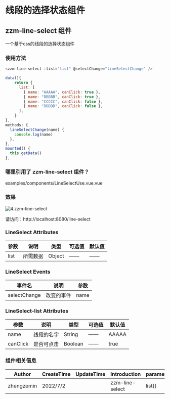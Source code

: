 

# 线段的选择状态组件

## zzm-line-select 组件

一个基于css的线段的选择状态组件


### 使用方法

```javascript
<zzm-line-select :list="list" @selectChange="lineSelectChange" />

data(){
    return {
      list: [
        { name: "AAAAA", canClick: true },
        { name: "BBBBB", canClick: true },
        { name: "CCCCC", canClick: false },
        { name: "DDDDD", canClick: false },
      ],
    }
},
methods: {
  lineSelectChange(name) {
    console.log(name)
  },
},
mounted() {
  this.getData()
},
```

### 哪里引用了 zzm-line-select 组件？

examples/components/LineSelectUse.vue.vue

### 效果

![4.zzm-line-select](https://gitee.com/zhengzem/graphic-bed/raw/master/img/20220702160025.gif)

请访问：http://localhost:8080/line-select

### LineSelect Attributes

| 参数            | 说明                                        | 类型    | 可选值 | 默认值 |
| --------------- | ------------------------------------------- | ------- | ------ | ------ |
| list      | 所需数据                                  | Object  | ——     | ——     |


### LineSelect Events

| 事件名        | 说明                                       | 参数                    |
| ------------- | ------------------------------------------ | ----------------------- | 
| selectChange     | 改变的事件               | name      | 


### LineSelect-list Attributes

| 参数            | 说明                                        | 类型    | 可选值 | 默认值 |
| --------------- | ------------------------------------------- | ------- | ------ | ------ |
| name      | 线段的名字                                  | String  | ——     |  AAAAA   |
| canClick      | 是否可点击                                       | Boolean  | ——     | true     |


### 组件相关信息

| Author     | CreateTime | UpdateTime | Introduction | parameter                                                                                                                          |
| ---------- | ---------- | ---------- | ------------ | ---------------------------------------------------------------------------------------------------------------------------------- |
| zhengzemin | 2022/7/2  |            | zzm-line-select  | list{}<br />  |
